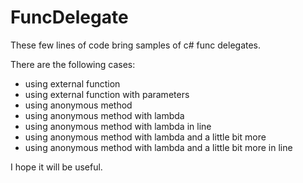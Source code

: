 # FuncDelegate
These few lines of code bring samples of c# func delegates.

There are the following cases:
* using external function
* using external function with parameters
* using anonymous method
* using anonymous method with lambda
* using anonymous method with lambda in line
* using anonymous method with lambda and a little bit more
* using anonymous method with lambda and a little bit more in line

I hope it will be useful.
